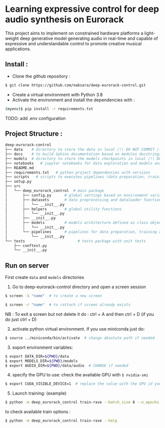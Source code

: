 Learning expressive control for deep audio synthesis on Eurorack
================================================================

This project aims to implement on constrained hardware platforms 
a light-weight deep generative model generating audio in real-time 
and capable of expressive and understandable control to promote 
creative musical applications.

## Install :

- Clone the github repository :
```bash
$ git clone https://github.com/nabsara/deep-eurorack-control.git
```
- Create a virtual environment with Python 3.8
- Activate the environment and install the dependencies with :
```bash
(myenv)$ pip install -r requirements.txt
```

TODO: add .env configuration


## Project Structure :

```bash 
deep-eurorack-control
├── data    # directory to store the data in local /!\ DO NOT COMMIT /!\
├── docs    # to build Sphinx documentation based on modules docstrings
├── models  # directory to store the models checkpoints in local /!\ DO NOT COMMIT /!\
├── notebooks   # jupyter notebooks for data exploration and models analysis
├── README.md
├── requirements.txt   # python project dependencies with versions
├── scripts   # scripts to executes pipelines (data preparation, training, evaluation) 
├── setup.py
├── src
│   └── deep_eurorack_control  # main package
│       ├── config.py      # global settings based on environment variables
│       ├── datasets       # data preprocessing and dataloader functions
│       │   └── __init__.py
│       ├── helpers        # global utility functions
│       │   └── __init__.py
│       ├── __init__.py
│       ├── models         # models architecture defined as class objects
│       │   └── __init__.py
│       └── pipelines      # pipelines for data preparation, training and evaluation for a given model
│           └── __init__.py
└── tests                        # tests package with unit tests
    ├── conftest.py
    └── __init__.py

```

## Run on server

First create `data` and `models` directories

1. Go to deep-eurorack-control directory and open a screen session
```bash
$ screen -S "name"  # to create a new screen

$ screen -r "name"  # to rattach if screen already exists
```
NB : To exit a screen but not delete it do : ctrl + A and then ctrl + D (if you do just ctrl + D)

2. activate python virtual environment. If you use miniconda just do:
```bash
$ source ../miniconda/bin/activate  # change absolute path if needed
```

3. export environment variables:
```bash
$ export DATA_DIR=${PWD}/data
$ export MODELS_DIR=${PWD}/models
$ export AUDIO_DIR=${PWD}/data/audio  # CHANGE if needed
```

4. specify the GPU to use:
check the available GPU with `$ nvidia-smi`
```bash
$ export CUDA_VISIBLE_DEVICE=1  # replace the value with the GPU id you want to use
```

5. Launch training: (example)
```bash
$ python -m deep_eurorack_control train-rave --batch_size 8 --n_epochs 4 --display_step 100 --n_epoch_warmup 2
```
to check available train options :
```bash
$ python -m deep_eurorack_control train-rave --help
```